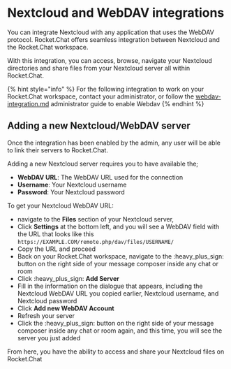# Nextcloud and WebDAV integrations

You can integrate Nextcloud with any application that uses the WebDAV protocol. Rocket.Chat offers seamless integration between Nextcloud and the Rocket.Chat workspace.

With this integration, you can access, browse, navigate your Nextcloud directories and share files from your Nextcloud server all within Rocket.Chat.

{% hint style="info" %}
For the following integration to work on your Rocket.Chat workspace, contact your administrator, or follow the [webdav-integration.md](../settings/webdav-integration.md "mention") administrator guide to enable Webdav
{% endhint %}

## Adding a new Nextcloud/WebDAV server

Once the integration has been enabled by the admin, any user will be able to link their servers to Rocket.Chat.

Adding a new Nextcloud server requires you to have available the;

* **WebDAV URL**: The WebDAV URL used for the connection
* **Username**: Your Nextcloud username
* **Password**: Your Nextcloud password

To get your Nextcloud WebDAV URL:

* navigate to the **Files** section of your Nextcloud server,
* Click **Settings** at the bottom left, and you will see a WebDAV field with the URL that looks like this `https://EXAMPLE.COM/remote.php/dav/files/USERNAME/`
* Copy the URL and proceed
* Back on your Rocket.Chat workspace, navigate to the :heavy\_plus\_sign: button on the right side of your message composer inside any chat or room
* Click :heavy\_plus\_sign: **Add Server**
* Fill in the information on the dialogue that appears, including the Nextcloud WebDAV URL you copied earlier, Nextcloud username, and Nextcloud password
* Click **Add new WebDAV Account**
* Refresh your server
* Click the :heavy\_plus\_sign: button on the right side of your message composer inside any chat or room again, and this time, you will see the server you just added

From here, you have the ability to access and share your Nextcloud files on Rocket.Chat
